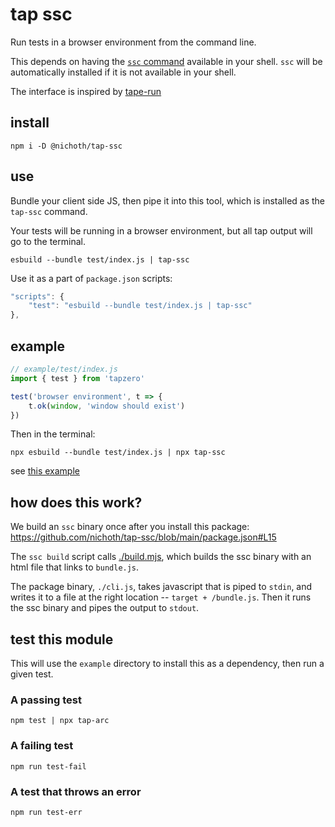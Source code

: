# tap ssc
Run tests in a browser environment from the command line.

This depends on having the [`ssc` command](https://sockets.sh/) available in your shell. `ssc` will be automatically installed if it is not available in your shell.

The interface is inspired by [tape-run](https://www.npmjs.com/package/tape-run)

## install
```
npm i -D @nichoth/tap-ssc
```

## use
Bundle your client side JS, then pipe it into this tool, which is installed as the `tap-ssc` command.

Your tests will be running in a browser environment, but all tap output will go to the terminal.

```
esbuild --bundle test/index.js | tap-ssc
```

Use it as a part of `package.json` scripts:
```js
"scripts": {
    "test": "esbuild --bundle test/index.js | tap-ssc"
},
```

## example
```js
// example/test/index.js
import { test } from 'tapzero'

test('browser environment', t => {
    t.ok(window, 'window should exist')
})
```

Then in the terminal:
```
npx esbuild --bundle test/index.js | npx tap-ssc
```

see [this example](https://github.com/nichoth/tap-ssc/blob/main/example/package.json#L2)


## how does this work?
We build an `ssc` binary once after you install this package: https://github.com/nichoth/tap-ssc/blob/main/package.json#L15

The `ssc build` script calls [./build.mjs](https://github.com/nichoth/tap-ssc/blob/main/build.mjs), which builds the ssc binary with an html file that links to `bundle.js`.

The package binary, `./cli.js`, takes javascript that is piped to `stdin`, and writes it to a file at the right location -- `target + /bundle.js`. Then it runs the ssc binary and pipes the output to `stdout`.

## test this module
This will use the `example` directory to install this as a dependency, then run a given test.

### A passing test
```
npm test | npx tap-arc
```

### A failing test
```
npm run test-fail
```

### A test that throws an error
```
npm run test-err
```
